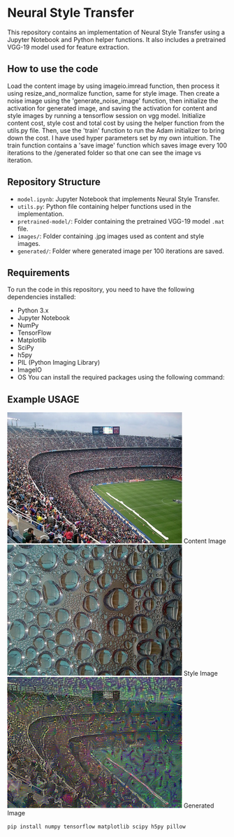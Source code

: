 # Neural Style Transfer

This repository contains an implementation of Neural Style Transfer using a Jupyter Notebook and Python helper functions. It also includes a pretrained VGG-19 model used for feature extraction.

## How to use the code
Load the content image by using imageio.imread function, then process it using resize_and_normalize function, same for style image. Then create a noise image using the 'generate_noise_image' function, then initialize the activation for generated image, and saving the activation for content and style images by running a tensorflow session on vgg model. Initialize content cost, style cost and total cost by using the helper function from the utils.py file. Then, use the 'train' function to run the Adam initializer to bring down the cost. I have used hyper parameters set by my own intuition. The train function contains a 'save image' function which saves image every 100 iterations to the /generated folder so that one can see the image vs iteration.
## Repository Structure

- `model.ipynb`: Jupyter Notebook that implements Neural Style Transfer.
- `utils.py`: Python file containing helper functions used in the implementation.
- `pretrained-model/`: Folder containing the pretrained VGG-19 model `.mat` file.
- `images/`: Folder containing .jpg images used as content and style images.
- `generated/`: Folder where generated image per 100 iterations are saved. 
## Requirements

To run the code in this repository, you need to have the following dependencies installed:

- Python 3.x
- Jupyter Notebook
- NumPy
- TensorFlow
- Matplotlib
- SciPy
- h5py
- PIL (Python Imaging Library)
- ImageIO
- OS
You can install the required packages using the following command:
## Example USAGE
![Content Image](images/camp-nou.jpg)
Content Image
![Style Image](images/drop-of-water.jpg)
Style Image
![Generated Image](generated/final_image.png)
Generated Image
```bash
pip install numpy tensorflow matplotlib scipy h5py pillow



